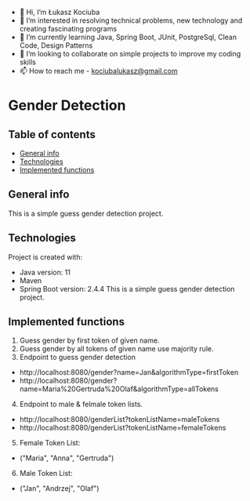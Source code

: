 - 👋 Hi, I’m Łukasz Kociuba
- 👀 I’m interested in resolving technical problems, new technology and creating fascinating programs
- 🌱 I’m currently learning Java, Spring Boot, JUnit, PostgreSql, Clean Code, Design Patterns
- 💞️ I’m looking to collaborate on simple projects to improve my coding skills
- 📫 How to reach me - kociubalukasz@gmail.com

# Gender Detection

## Table of contents
* [General info](#general-info)
* [Technologies](#technologies)
* [Implemented functions](#implemented-functions)

## General info
This is a simple guess gender detection project.
	
## Technologies
Project is created with:
* Java version: 11
* Maven
* Spring Boot version: 2.4.4
This is a simple guess gender detection project.

## Implemented functions
1. Guess gender by first token of given name.
2. Guess gender by all tokens of given name use majority rule.
3. Endpoint to guess gender detection
*  http://localhost:8080/gender?name=Jan&algorithmType=firstToken
* http://localhost:8080/gender?name=Maria%20Gertruda%20Olaf&algorithmType=allTokens
4. Endpoint to male & felmale token lists.
* http://localhost:8080/genderList?tokenListName=maleTokens
* http://localhost:8080/genderList?tokenListName=femaleTokens
5. Female Token List:
* ("Maria", "Anna", "Gertruda")
6. Male Token List:
* ("Jan", "Andrzej", "Olaf")
